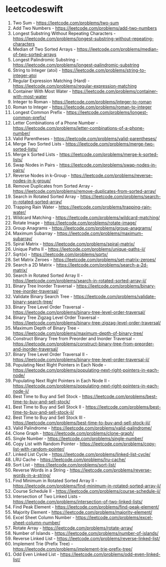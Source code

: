 # leetcodeswift

 1. Two Sum	- https://leetcode.com/problems/two-sum
 2. Add Two Numbers - https://leetcode.com/problems/add-two-numbers
 3. Longest Substring Without Repeating Characters - https://leetcode.com/problems/longest-substring-without-repeating-characters
 4. Median of Two Sorted Arrays - https://leetcode.com/problems/median-of-two-sorted-arrays
 5. Longest Palindromic Substring - https://leetcode.com/problems/longest-palindromic-substring
 6. String to Integer (atoi) - https://leetcode.com/problems/string-to-integer-atoi
 7. Regular Expression Matching (Hard) - https://leetcode.com/problems/regular-expression-matching
 8. Container With Most Water - https://leetcode.com/problems/container-with-most-water
 9. Integer to Roman - https://leetcode.com/problems/integer-to-roman
 10. Roman to Integer - https://leetcode.com/problems/roman-to-integer
 11. Longest Common Prefix - https://leetcode.com/problems/longest-common-prefix/
 12. Letter Combinations of a Phone Number - https://leetcode.com/problems/letter-combinations-of-a-phone-number/
 13. Valid Parentheses - https://leetcode.com/problems/valid-parentheses/
 14. Merge Two Sorted Lists - https://leetcode.com/problems/merge-two-sorted-lists/
 15. Merge k Sorted Lists - https://leetcode.com/problems/merge-k-sorted-lists/
 16. Swap Nodes in Pairs - https://leetcode.com/problems/swap-nodes-in-pairs/
 17. Reverse Nodes in k-Group - https://leetcode.com/problems/reverse-nodes-in-k-group/
 18. Remove Duplicates from Sorted Array - https://leetcode.com/problems/remove-duplicates-from-sorted-array/
 19. Search in Rotated Sorted Array - https://leetcode.com/problems/search-in-rotated-sorted-array/
 20. Trapping Rain Water - https://leetcode.com/problems/trapping-rain-water/
 21. Wildcard Matching - https://leetcode.com/problems/wildcard-matching/
 22. Rotate Image - https://leetcode.com/problems/rotate-image/
 23. Group Anagrams - https://leetcode.com/problems/group-anagrams/
 24. Maximum Subarray - https://leetcode.com/problems/maximum-subarray/
 25. Spiral Matrix - https://leetcode.com/problems/spiral-matrix/
 26. Unique Paths II - https://leetcode.com/problems/unique-paths-ii/
 27. Sqrt(x) - https://leetcode.com/problems/sqrtx/
 28. Set Matrix Zeroes - https://leetcode.com/problems/set-matrix-zeroes/
 29. Search a 2D Matrix - https://leetcode.com/problems/search-a-2d-matrix/
 30. Search in Rotated Sorted Array II - https://leetcode.com/problems/search-in-rotated-sorted-array-ii/
 31. Binary Tree Inorder Traversal - https://leetcode.com/problems/binary-tree-inorder-traversal/
 32. Validate Binary Search Tree - https://leetcode.com/problems/validate-binary-search-tree/
 33. Binary Tree Level Order Traversal - https://leetcode.com/problems/binary-tree-level-order-traversal/
 34. Binary Tree Zigzag Level Order Traversal - https://leetcode.com/problems/binary-tree-zigzag-level-order-traversal/
 35. Maximum Depth of Binary Tree - https://leetcode.com/problems/maximum-depth-of-binary-tree/
 36. Construct Binary Tree from Preorder and Inorder Traversal - https://leetcode.com/problems/construct-binary-tree-from-preorder-and-inorder-traversal/
 37. Binary Tree Level Order Traversal II - https://leetcode.com/problems/binary-tree-level-order-traversal-ii/
 38. Populating Next Right Pointers in Each Node - https://leetcode.com/problems/populating-next-right-pointers-in-each-node/
 39. Populating Next Right Pointers in Each Node II - https://leetcode.com/problems/populating-next-right-pointers-in-each-node-ii/
 40. Best Time to Buy and Sell Stock - https://leetcode.com/problems/best-time-to-buy-and-sell-stock/
 41. Best Time to Buy and Sell Stock II - https://leetcode.com/problems/best-time-to-buy-and-sell-stock-ii/
 42. Best Time to Buy and Sell Stock III - https://leetcode.com/problems/best-time-to-buy-and-sell-stock-iii/
 43. Valid Palindrome - https://leetcode.com/problems/valid-palindrome/
 44. Clone Graph - https://leetcode.com/problems/clone-graph/
 45. Single Number - https://leetcode.com/problems/single-number/
 46. Copy List with Random Pointer - https://leetcode.com/problems/copy-list-with-random-pointer/
 47. Linked List Cycle - https://leetcode.com/problems/linked-list-cycle/
 48. LRU Cache - https://leetcode.com/problems/lru-cache/
 49. Sort List - https://leetcode.com/problems/sort-list/
 50. Reverse Words in a String - https://leetcode.com/problems/reverse-words-in-a-string/
 51. Find Minimum in Rotated Sorted Array II - https://leetcode.com/problems/find-minimum-in-rotated-sorted-array-ii/
 52. Course Schedule II - https://leetcode.com/problems/course-schedule-ii/
 53. Intersection of Two Linked Lists - https://leetcode.com/problems/intersection-of-two-linked-lists/
 54. Find Peak Element - https://leetcode.com/problems/find-peak-element/
 55. Majority Element - https://leetcode.com/problems/majority-element/
 56. Excel Sheet Column Number - https://leetcode.com/problems/excel-sheet-column-number/
 57. Rotate Array - https://leetcode.com/problems/rotate-array/
 58. Number of Islands - https://leetcode.com/problems/number-of-islands/
 59. Reverse Linked List - https://leetcode.com/problems/reverse-linked-list/
 60. Implement Trie (Prefix Tree) - https://leetcode.com/problems/implement-trie-prefix-tree/
 61. Odd Even Linked List - https://leetcode.com/problems/odd-even-linked-list/

 
